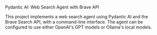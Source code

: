 Pydantic AI: Web Search Agent with Brave API

This project implements a web search agent using Pydantic AI and the Brave Search API, with a command-line interface. The agent can be configured to use either OpenAI's GPT models or Ollama's local models.
